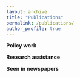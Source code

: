 ```yaml
---
layout: archive
title: "Publications"
permalink: /publications/
author_profile: true
---
```


**Policy work**

**Research assistance**

**Seen in newspapers**
